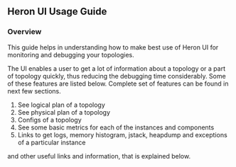 ## Heron UI Usage Guide

### Overview

This guide helps in understanding how to make best use of Heron UI for
monitoring and debugging your topologies.

The UI enables a user to get a lot of information about a topology or a part of
topology quickly, thus reducing the debugging time considerably. Some of these
features are listed below. Complete set of features can be found in next few
sections.

1. See logical plan of a topology
2. See physical plan of a topology
3. Configs of a topology
3. See some basic metrics for each of the instances and components
4. Links to get logs, memory histogram, jstack, heapdump and exceptions of
   a particular instance

and other useful links and information, that is explained below.


